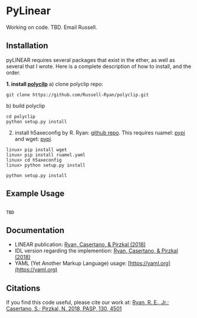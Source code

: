 # PyLinear

Working on code.  TBD.  Email Russell.




## Installation
pyLINEAR requires several packages that exist in the ether, as well as several that I wrote.  Here is a complete description of how to install, and the order.

**1. install [polycilp](https://github.com/Russell-Ryan/polyclip)** 
a) clone polyclip repo:
```
git clone https://github.com/Russell-Ryan/polyclip.git
```
b) build polyclip
```
cd polyclip
python setup.py install
```


2. install h5axeconfig by R. Ryan: [github repo](https://github.com/Russell-Ryan/h5axeconfig). This requires ruamel: [pypi](https://pypi.org/project/ruamel.yaml/) and wget: [pypi](https://pypi.org/project/wget/).
```
linux> pip install wget
linux> pip install ruamel.yaml
linux> cd h5axeconfig
linux> python setup.py install
```





```
python setup.py install
```


## Example Usage
```

TBD

```



## Documentation


* LINEAR publication: [Ryan, Casertano, & Pirzkal (2018)](https://ui.adsabs.harvard.edu/abs/2018PASP..130c4501R/abstract)
* IDL version regarding the implemention: [Ryan, Casertano, \& Pirzkal (2018)](http://www.stsci.edu/hst/wfc3/documents/ISRs/WFC3-2018-13.pdf)
* YAML (Yet Another Markup Language) usage: [https://yaml.org](https://yaml.org)



## Citations

If you find this code useful, please cite our work at: [Ryan, R. E., Jr.; Casertano, S.; Pirzkal, N. 2018, PASP, 130, 4501](https://ui.adsabs.harvard.edu/abs/2018PASP..130c4501R/abstract)

